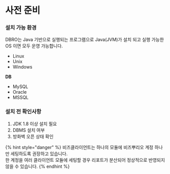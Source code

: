 # 사전 준비

### 설치 가능 환경

DBRO는 Java 기반으로 실행되는 프로그램으로 Java(JVM)가 설치 되고 실행 가능한 OS 이면 모두 운영 가능합니다.

* Linux
* Unix
* Windows

**DB**

* MySQL
* Oracle
* MSSQL

### 설치 전 확인사항

1. JDK 1.8 이상 설치 필요
2. DBMS 설치 여부
3. 방화벽 오픈 상태 확인

{% hint style="danger" %}
비즈클라이언트는 하나의 모듈에 비즈뿌리오 계정 하나만 세팅하도록 권장하고 있습니다.\
한 계정을 여러 클라이언트 모듈에 세팅할 경우 리포트가 분산되어 정상적으로 반영되지 않을 수 있습니다.
{% endhint %}



